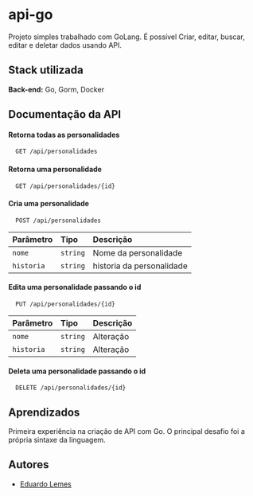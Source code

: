 
# api-go

Projeto simples trabalhado com GoLang. É possível Criar, editar, buscar, editar e deletar
dados usando API.


## Stack utilizada

**Back-end:** Go, Gorm, Docker


## Documentação da API

#### Retorna todas as personalidades

```http
  GET /api/personalidades
```

#### Retorna uma personalidade

```http
  GET /api/personalidades/{id}
```

#### Cria uma personalidade

```http
  POST /api/personalidades
```
| Parâmetro   | Tipo       | Descrição                           |
| :---------- | :--------- | :---------------------------------- |
| `nome` | `string` |Nome da personalidade |
| `historia` | `string` |historia da personalidade |

#### Edita uma personalidade passando o id

```http
  PUT /api/personalidades/{id}
```
| Parâmetro   | Tipo       | Descrição                           |
| :---------- | :--------- | :---------------------------------- |
| `nome` | `string` |Alteração |
| `historia` | `string` |Alteração |

#### Deleta uma personalidade passando o id

```http
  DELETE /api/personalidades/{id}
```

## Aprendizados

Primeira experiência na criação de API com Go. O principal desafio foi a própria sintaxe da linguagem.


## Autores

- [Eduardo Lemes](https://github.com/eduardo-lemes)

